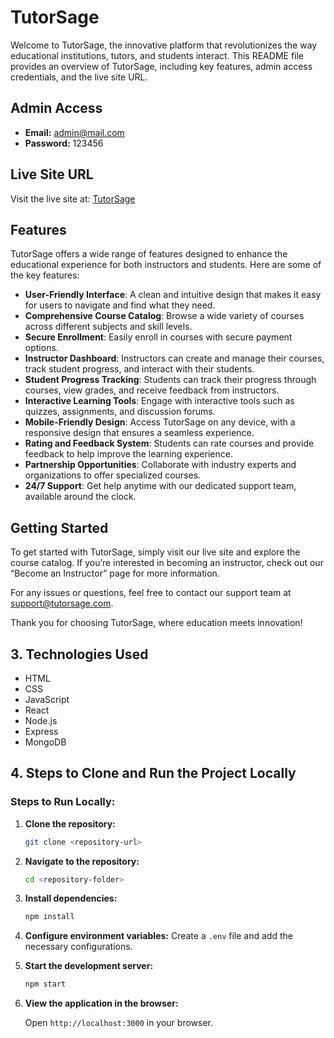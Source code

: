 # TutorSage

Welcome to TutorSage, the innovative platform that revolutionizes the way educational institutions, tutors, and students interact. This README file provides an overview of TutorSage, including key features, admin access credentials, and the live site URL.

## Admin Access

- **Email:** admin@mail.com
- **Password:** 123456

## Live Site URL

Visit the live site at: [TutorSage](https://tutor-sage.web.app)

## Features

TutorSage offers a wide range of features designed to enhance the educational experience for both instructors and students. Here are some of the key features:

- **User-Friendly Interface**: A clean and intuitive design that makes it easy for users to navigate and find what they need.
- **Comprehensive Course Catalog**: Browse a wide variety of courses across different subjects and skill levels.
- **Secure Enrollment**: Easily enroll in courses with secure payment options.
- **Instructor Dashboard**: Instructors can create and manage their courses, track student progress, and interact with their students.
- **Student Progress Tracking**: Students can track their progress through courses, view grades, and receive feedback from instructors.
- **Interactive Learning Tools**: Engage with interactive tools such as quizzes, assignments, and discussion forums.
- **Mobile-Friendly Design**: Access TutorSage on any device, with a responsive design that ensures a seamless experience.
- **Rating and Feedback System**: Students can rate courses and provide feedback to help improve the learning experience.
- **Partnership Opportunities**: Collaborate with industry experts and organizations to offer specialized courses.
- **24/7 Support**: Get help anytime with our dedicated support team, available around the clock.

## Getting Started

To get started with TutorSage, simply visit our live site and explore the course catalog. If you’re interested in becoming an instructor, check out our “Become an Instructor” page for more information.

For any issues or questions, feel free to contact our support team at support@tutorsage.com.

Thank you for choosing TutorSage, where education meets innovation!

## 3. Technologies Used

- HTML
- CSS
- JavaScript
- React
- Node.js
- Express
- MongoDB

## 4. Steps to Clone and Run the Project Locally

### Steps to Run Locally:

1. **Clone the repository:**

    ```bash
    git clone <repository-url>
    ```

2. **Navigate to the repository:**

    ```bash
    cd <repository-folder>
    ```

3. **Install dependencies:**

    ```bash
    npm install
    ```

4. **Configure environment variables:** Create a `.env` file and add the necessary configurations.

5. **Start the development server:**

    ```bash
    npm start
    ```

6. **View the application in the browser:**

    Open `http://localhost:3000` in your browser.

